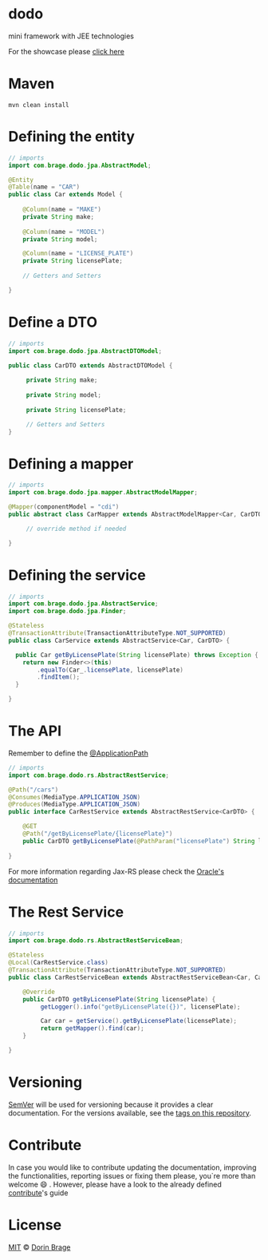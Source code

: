 # dodo
mini framework with JEE technologies

For the showcase please [click here](https://github.com/nirodg/dodo-example/)

# Maven
`mvn clean install`

# Defining the entity
```java
// imports
import com.brage.dodo.jpa.AbstractModel;

@Entity
@Table(name = "CAR")
public class Car extends Model {
     
    @Column(name = "MAKE")
    private String make;
    
    @Column(name = "MODEL")
    private String model;

    @Column(name = "LICENSE_PLATE")
    private String licensePlate;
    
    // Getters and Setters

}
```


# Define a DTO
```java
// imports
import com.brage.dodo.jpa.AbstractDTOModel;

public class CarDTO extends AbstractDTOModel {
     
     private String make;
     
     private String model;
     
     private String licensePlate;

     // Getters and Setters
}
```


# Defining a mapper
```java
// imports
import com.brage.dodo.jpa.mapper.AbstractModelMapper;

@Mapper(componentModel = "cdi")
public abstract class CarMapper extends AbstractModelMapper<Car, CarDTO> {

     // override method if needed

}
```
# Defining the service
```java
// imports
import com.brage.dodo.jpa.AbstractService;
import com.brage.dodo.jpa.Finder;

@Stateless
@TransactionAttribute(TransactionAttributeType.NOT_SUPPORTED)
public class CarService extends AbstractService<Car, CarDTO> {

  public Car getByLicensePlate(String licensePlate) throws Exception {
    return new Finder<>(this)
        .equalTo(Car_.licensePlate, licensePlate)
        .findItem();
  }

}
```

# The API
Remember to define the [@ApplicationPath](https://docs.oracle.com/cd/E24329_01/web.1211/e24983/configure.htm#RESTF189)

```java
// imports
import com.brage.dodo.rs.AbstractRestService;

@Path("/cars")
@Consumes(MediaType.APPLICATION_JSON)
@Produces(MediaType.APPLICATION_JSON)
public interface CarRestService extends AbstractRestService<CarDTO> {

    @GET
    @Path("/getByLicensePlate/{licensePlate}")
    public CarDTO getByLicensePlate(@PathParam("licensePlate") String licensePlate);
    
}
```

For more information regarding Jax-RS please check the [Oracle's documentation](https://docs.oracle.com/javaee/7/tutorial/jaxrs002.htm)

# The Rest Service
```java
// imports
import com.brage.dodo.rs.AbstractRestServiceBean;

@Stateless
@Local(CarRestService.class)
@TransactionAttribute(TransactionAttributeType.NOT_SUPPORTED)
public class CarRestServiceBean extends AbstractRestServiceBean<Car, CarDTO, CarService, CarMapper> implements CarRestService {

    @Override
    public CarDTO getByLicensePlate(String licensePlate) {
         getLogger().info("getByLicensePlate({})", licensePlate);

         Car car = getService().getByLicensePlate(licensePlate);
         return getMapper().find(car);
    }

}

```

# Versioning

[SemVer](http://semver.org/) will be used for versioning because it provides a clear documentation. For the versions available, see the [tags on this repository](https://github.com/nirodg/dodo/releases).

# Contribute

In case you would like to contribute updating the documentation, improving the functionalities, reporting issues or fixing them please, you\`re more than welcome 😄 . However, please have a look to the already defined [contribute](/docs/CONTRIBUTING.md)'s guide

# License

[MIT](http://showalicense.com/?year=2017&fullname=Dorin%20Gheorghe%20Brage#license-mit) © [Dorin Brage](https://github.com/nirodg/)

